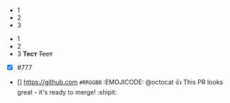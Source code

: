 - 1
- 2
- 3
* 1
* 2
* 3
__Тест__
~~Тест~~
- [x] #777
- [] https://github.com
`#RRGGBB`
:EMOJICODE: @octocat :+1: This PR looks great - it's ready to merge! :shipit:
